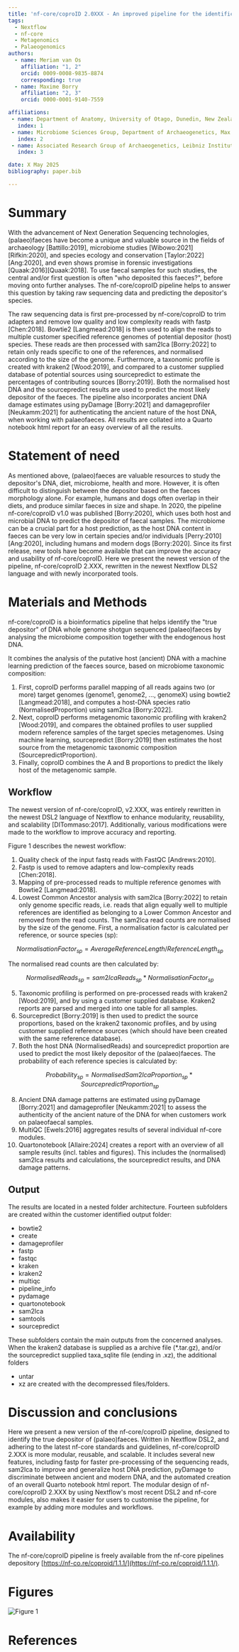 ```yaml
---
title: 'nf-core/coproID 2.0XXX - An improved pipeline for the identification of (palaeo)faecal depositors'
tags:
  - Nextflow
  - nf-core
  - Metagenomics
  - Palaeogenomics
authors:
  - name: Meriam van Os
    affiliation: "1, 2"
    orcid: 0009-0008-9835-8874
    corresponding: true
  - name: Maxime Borry
    affiliation: "2, 3"
    orcid: 0000-0001-9140-7559

affiliations:
 - name: Department of Anatomy, University of Otago, Dunedin, New Zealand
   index: 1
 - name: Microbiome Sciences Group, Department of Archaeogenetics, Max Planck Institute for Evolutionary Anthropology, Leipzig, Germany
   index: 2
 - name: Associated Research Group of Archaeogenetics, Leibniz Institute for Natural Product Research and Infection Biology Hans Knöll Institute, Jena, Germany
   index: 3

date: X May 2025
bibliography: paper.bib

---
```


# Summary

With the advancement of Next Generation Sequencing technologies, (palaeo)faeces have become a unique and valuable source in the fields of archaeology [Battillo:2019], microbiome studies [Wibowo:2021][Rifkin:2020], and species ecology and conservation [Taylor:2022][Ang:2020], and even shows promise in forensic investigations [Quaak:2016][Quaak:2018]. To use faecal samples for such studies, the central and/or first question is often "who deposited this faeces?", before moving onto further analyses. The nf-core/coproID pipeline helps to answer this question by taking raw sequencing data and predicting the depositor's species.

The raw sequencing data is first pre-processed by nf-core/coproID to trim adapters and remove low quality and low complexity reads with fastp [Chen:2018]. Bowtie2 [Langmead:2018] is then used to align the reads to multiple customer specified reference genomes of potential depositor (host) species. These reads are then processed with sam2lca [Borry:2022] to retain only reads specific to one of the references, and normalised according to the size of the genome. Furthermore, a taxonomic profile is created with kraken2 [Wood:2019], and compared to a customer supplied database of potential sources using sourcepredict to estimate the percentages of contributing sources [Borry:2019]. Both the normalised host DNA and the sourcepredict results are used to predict the most likely depositor of the faeces. The pipeline also incorporates ancient DNA damage estimates using pyDamage [Borry:2021] and damageprofiler [Neukamm:2021] for authenticating the ancient nature of the host DNA, when working with palaeofaeces. All results are collated into a Quarto notebook html report for an easy overview of all the results. 

# Statement of need

As mentioned above, (palaeo)faeces are valuable resources to study the depositor's DNA, diet, microbiome, health and more. However, it is often difficult to distinguish between the depositor based on the faeces morphology alone. For example, humans and dogs often overlap in their diets, and produce similar faeces in size and shape. In 2020, the pipeline nf-core/coproID v1.0 was published [Borry:2020], which uses both host and microbial DNA to predict the depositor of faecal samples. The microbiome can be a crucial part for a host prediction, as the host DNA content in faeces can be very low in certain species and/or individuals [Perry:2010][Ang:2020], including humans and modern dogs [Borry:2020]. Since its first release, new tools have become available that can improve the accuracy and usability of nf-core/coproID. Here we present the newest version of the pipeline, nf-core/coproID 2.XXX, rewritten in the newest Nextflow DLS2 language and with newly incorporated tools.

# Materials and Methods

nf-core/coproID is a bioinformatics pipeline that helps identify the "true depositor" of DNA whole genome shotgun sequenced (palaeo)faeces by analysing the microbiome composition together with the endogenous host DNA.

It combines the analysis of the putative host (ancient) DNA with a machine learning prediction of the faeces source, based on microbiome taxonomic composition:

1. First, coproID performs parallel mapping of all reads agains two (or more) target genomes (genome1, genome2, ..., genomeX) using bowtie2 [Langmead:2018], and computes a host-DNA species ratio (NormalisedProportion) using sam2lca [Borry:2022].
1. Next, coproID performs metagenomic taxonomic profiling with kraken2 [Wood:2019], and compares the obtained profiles to user supplied modern reference samples of the target species metagenomes. Using machine learning, sourcepredict [Borry:2019] then estimates the host source from the metagenomic taxonomic composition (SourcepredictProportion).
1. Finally, coproID combines the A and B proportions to predict the likely host of the metagenomic sample.

## Workflow

The newest version of nf-core/coproID, v2.XXX, was entirely rewritten in the newest DSL2 language of Nextflow to enhance modularity, reusability, and scalability [DITommaso:2017]. Additionally, various modifications were made to the workflow to improve accuracy and reporting.

Figure 1 describes the newest workflow:

1. Quality check of the input fastq reads with FastQC [Andrews:2010].
2. Fastp is used to remove adapters and low-complexity reads [Chen:2018].
3. Mapping of pre-processed reads to multiple reference genomes with Bowtie2 [Langmead:2018].
4. Lowest Common Ancestor analysis with sam2lca [Borry:2022] to retain only genome specific reads, i.e. reads that align equally well to multiple references are identified as belonging to a Lower Common Ancestor and removed from the read counts. The sam2lca read counts are normalised by the size of the genome. First, a normalisation factor is calculated per reference, or source species (sp):

$$
NormalisationFactor_{sp}  = AverageReferenceLength / ReferenceLength_{sp}
$$

The normalised read counts are then calculated by:

$$
NormalisedReads_{sp}  = sam2lcaReads_{sp} * NormalisationFactor_{sp}
$$

5. Taxonomic profiling is performed on pre-processed reads with kraken2 [Wood:2019], and by using a customer supplied database. Kraken2 reports are parsed and merged into one table for all samples.
6. Sourcepredict [Borry:2019] is then used to predict the source proportions, based on the kraken2 taxonomic profiles, and by using customer supplied reference sources (which should have been created with the same reference database).
7. Both the host DNA (NormalisedReads) and sourcepredict proportion are used to predict the most likely depositor of the (palaeo)faeces. The probability of each reference species is calculated by:

$$
Probability_{sp}  = NormalisedSam2lcaProportion_{sp} * SourcepredictProportion_{sp}
$$

8. Ancient DNA damage patterns are estimated using pyDamage [Borry:2021] and damageprofiler [Neukamm:2021] to assess the authenticity of the ancient nature of the DNA for when customers work on palaeofaecal samples. 
9. MultiQC [Ewels:2016] aggregates results of several individual nf-core modules.
10. Quartonotebook [Allaire:2024] creates a report with an overview of all sample results (incl. tables and figures). This includes the (normalised) sam2lca results and calculations, the sourcepredict results, and DNA damage patterns.

## Output

The results are located in a nested folder architecture. Fourteen subfolders are created within the customer identified output folder:
- bowtie2
- create
- damageprofiler
- fastp
- fastqc
- kraken
- kraken2
- multiqc
- pipeline_info
- pydamage
- quartonotebook
- sam2lca
- samtools
- sourcepredict

These subfolders contain the main outputs from the concerned analyses. When the kraken2 database is supplied as a archive file (*.tar.gz), and/or the sourcepredict supplied taxa_sqlite file (ending in .xz), the additional folders
- untar
- xz
are created with the decompressed files/folders.

# Discussion and conclusions

Here we present a new version of the nf-core/coproID pipeline, designed to identify the true depositor of (palaeo)faeces. Written in Nextflow DSL2, and adhering to the latest nf-core standards and guidelines, nf-core/coproID 2.XXX is more modular, reusable, and scalable. It includes several new features, including fastp for faster pre-processing of the sequencing reads, sam2lca to improve and generalize host DNA prediction, pyDamage to discriminate between ancient and modern DNA, and the automated creation of an overall Quarto notebook html report. The modular design of nf-core/coproID 2.XXX by using Nextflow's most recent DSL2 and nf-core modules, also makes it easier for users to customise the pipeline, for example by adding more modules and workflows.

# Availability

The nf-core/coproID pipeline is freely available from the nf-core pipelines depository [https://nf-co.re/coproid/1.1.1/](https://nf-co.re/coproid/1.1.1/).

# Figures

![Figure 1](coproid_figure.png)

# References
